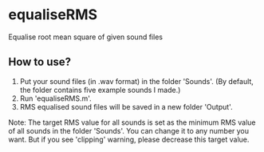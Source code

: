# equaliseRMS
Equalise root mean square of given sound files

## How to use? 
1. Put your sound files (in .wav format) in the folder 'Sounds'. (By default, the folder contains five example sounds I made.)
2. Run 'equaliseRMS.m'. 
3. RMS equalised sound files will be saved in a new folder 'Output'.

Note: The target RMS value for all sounds is set as the minimum RMS value of all sounds in the folder 'Sounds'. You can change it to any number you want. But if you see 'clipping' warning, please decrease this target value.
